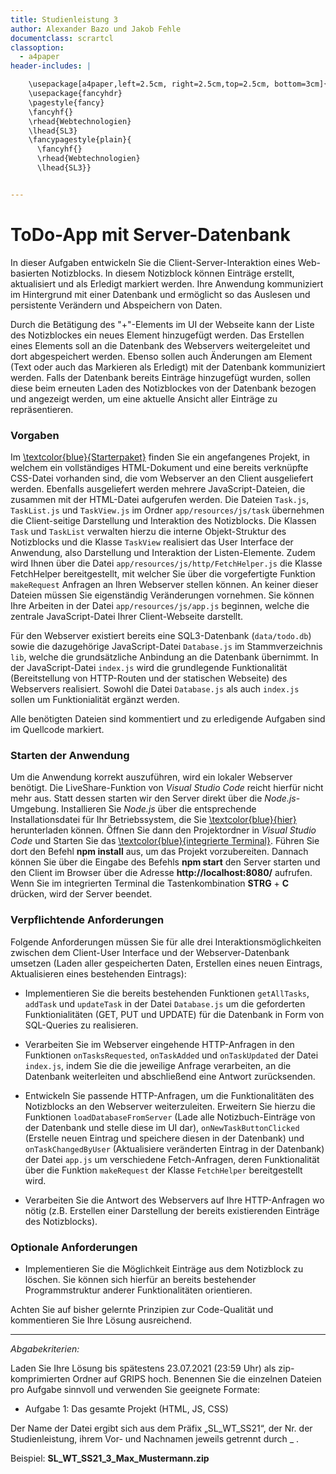 ```yaml
---
title: Studienleistung 3
author: Alexander Bazo und Jakob Fehle
documentclass: scrartcl
classoption:
  - a4paper
header-includes: |

    \usepackage[a4paper,left=2.5cm, right=2.5cm,top=2.5cm, bottom=3cm]{geometry}
    \usepackage{fancyhdr}
    \pagestyle{fancy}
    \fancyhf{}
    \rhead{Webtechnologien}
    \lhead{SL3}
    \fancypagestyle{plain}{
      \fancyhf{}
      \rhead{Webtechnologien}
      \lhead{SL3}}


---
```


# ToDo-App mit Server-Datenbank

In dieser Aufgaben entwickeln Sie die Client-Server-Interaktion eines Web-basierten Notizblocks. In diesem Notizblock können Einträge erstellt, aktualisiert und als Erledigt markiert werden. Ihre Anwendung kommuniziert im Hintergrund mit einer Datenbank und ermöglicht so das Auslesen und persistente Verändern und Abspeichern von Daten. 

Durch die Betätigung des "+"-Elements im UI der Webseite kann der Liste des Notizblockes ein neues Element hinzugefügt werden. Das Erstellen eines Elements soll an die Datenbank des Webservers weitergeleitet und dort abgespeichert werden. Ebenso sollen auch Änderungen am Element (Text oder auch das Markieren als Erledigt) mit der Datenbank kommuniziert werden. Falls der Datenbank bereits Einträge hinzugefügt wurden, sollen diese beim erneuten Laden des Notizblockes von der Datenbank bezogen und angezeigt werden, um eine aktuelle Ansicht aller Einträge zu repräsentieren.

### Vorgaben

Im [\textcolor{blue}{Starterpaket}](https://elearning.uni-regensburg.de/course/view.php?id=49971#section-0) finden Sie ein angefangenes Projekt, in welchem ein vollständiges HTML-Dokument und eine bereits verknüpfte CSS-Datei vorhanden sind, die vom Webserver an den Client ausgeliefert werden. Ebenfalls ausgeliefert werden mehrere JavaScript-Dateien, die zusammen mit der HTML-Datei aufgerufen werden. Die Dateien `Task.js`, `TaskList.js` und `TaskView.js` im Ordner `app/resources/js/task` übernehmen die Client-seitige Darstellung und Interaktion des Notizblocks. Die Klassen `Task` und `TaskList` verwalten hierzu die interne Objekt-Struktur des Notizblocks und die Klasse `TaskView` realisiert das User Interface der Anwendung, also Darstellung und Interaktion der Listen-Elemente. Zudem wird Ihnen über die Datei `app/resources/js/http/FetchHelper.js` die Klasse FetchHelper bereitgestellt, mit welcher Sie über die vorgefertigte Funktion `makeRequest` Anfragen an Ihren Webserver stellen können. An keiner dieser Dateien müssen Sie eigenständig Veränderungen vornehmen. Sie können Ihre Arbeiten in der Datei `app/resources/js/app.js` beginnen, welche die zentrale JavaScript-Datei Ihrer Client-Webseite darstellt. 

Für den Webserver existiert bereits eine SQL3-Datenbank (`data/todo.db`) sowie die dazugehörige JavaScript-Datei `Database.js` im Stammverzeichnis `lib`, welche die grundsätzliche Anbindung an die Datenbank übernimmt. In der JavaScript-Datei `index.js` wird die grundlegende Funktionalität (Bereitstellung von HTTP-Routen und der statischen Webseite) des Webservers realisiert. Sowohl die Datei `Database.js` als auch `index.js` sollen um Funktionialität ergänzt werden.

Alle benötigten Dateien sind kommentiert und zu erledigende Aufgaben sind im Quellcode markiert.


### Starten der Anwendung


Um die Anwendung korrekt auszuführen, wird ein lokaler Webserver benötigt. Die LiveShare-Funktion von _Visual Studio Code_ reicht hierfür nicht mehr aus. Statt dessen starten wir den Server direkt über die _Node.js_-Umgebung. Installieren Sie _Node.js_ über die entsprechende Installationsdatei für Ihr Betriebssystem, die Sie [\textcolor{blue}{hier}](
) herunterladen können. Öffnen Sie dann den Projektordner in _Visual Studio Code_ und Starten Sie das [\textcolor{blue}{integrierte Terminal}](https://code.visualstudio.com/docs/editor/integrated-terminal). Führen Sie dort den Befehl **npm install** aus, um das Projekt vorzubereiten. Dannach können Sie über die Eingabe des Befehls **npm start** den Server starten und den Client im Browser über die Adresse **http://localhost:8080/** aufrufen. Wenn Sie im integrierten Terminal die Tastenkombination **STRG** + **C** drücken, wird der Server beendet.

### Verpflichtende Anforderungen

Folgende Anforderungen müssen Sie für alle drei Interaktionsmöglichkeiten zwischen dem Client-User Interface und der Webserver-Datenbank umsetzen (Laden aller gespeicherten Daten, Erstellen eines neuen Eintrags, Aktualisieren eines bestehenden Eintrags):

- Implementieren Sie die bereits bestehenden Funktionen `getAllTasks`, `addTask` und `updateTask` in der Datei `Database.js` um die geforderten Funktionialitäten (GET, PUT und UPDATE) für die Datenbank in Form von SQL-Queries zu realisieren.

- Verarbeiten Sie im Webserver eingehende HTTP-Anfragen in den Funktionen `onTasksRequested`, `onTaskAdded` und `onTaskUpdated` der Datei `index.js`, indem Sie die die jeweilige Anfrage verarbeiten, an die Datenbank weiterleiten und abschließend eine Antwort zurücksenden.

- Entwickeln Sie passende HTTP-Anfragen, um die Funktionalitäten des Notizblocks an den Webserver weiterzuleiten. Erweitern Sie hierzu die Funktionen `loadDatabaseFromServer` (Lade alle Notizbuch-Einträge von der Datenbank und stelle diese im UI dar), `onNewTaskButtonClicked` (Erstelle neuen Eintrag und speichere diesen in der Datenbank) und `onTaskChangedByUser` (Aktualisiere veränderten Eintrag in der Datenbank) der Datei `app.js` um verschiedene Fetch-Anfragen, deren Funktionalität über die Funktion `makeRequest` der Klasse `FetchHelper` bereitgestellt wird.

- Verarbeiten Sie die Antwort des Webservers auf Ihre HTTP-Anfragen wo nötig (z.B. Erstellen einer Darstellung der bereits existierenden Einträge des Notizblocks).



### Optionale Anforderungen

- Implementieren Sie die Möglichkeit Einträge aus dem Notizblock zu löschen. Sie können sich hierfür an bereits bestehender Programmstruktur anderer Funktionalitäten orientieren.

Achten Sie auf bisher gelernte Prinzipien zur Code-Qualität und kommentieren Sie Ihre Lösung ausreichend.

------

*Abgabekriterien:*

Laden Sie Ihre Lösung bis spätestens 23.07.2021 (23:59 Uhr) als zip-komprimierten Ordner auf GRIPS hoch.  Benennen Sie die einzelnen Dateien pro Aufgabe sinnvoll und verwenden Sie geeignete Formate:

- Aufgabe 1: Das gesamte Projekt (HTML, JS, CSS)

Der Name der Datei ergibt sich aus dem Präfix „SL_WT_SS21“, der Nr. der Studienleistung, ihrem Vor- und Nachnamen jeweils getrennt durch _ .

 

Beispiel: **SL_WT_SS21_3_Max_Mustermann.zip**

